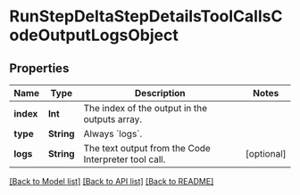 # RunStepDeltaStepDetailsToolCallsCodeOutputLogsObject

## Properties
Name | Type | Description | Notes
------------ | ------------- | ------------- | -------------
**index** | **Int** | The index of the output in the outputs array. | 
**type** | **String** | Always &#x60;logs&#x60;. | 
**logs** | **String** | The text output from the Code Interpreter tool call. | [optional] 

[[Back to Model list]](../README.md#documentation-for-models) [[Back to API list]](../README.md#documentation-for-api-endpoints) [[Back to README]](../README.md)


